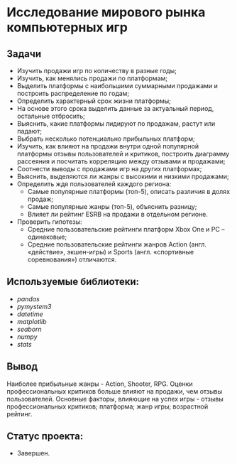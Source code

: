 # Исследование мирового рынка компьютерных игр

## Задачи

- Изучить продажи игр по количеству в разные годы;
- Изучить, как менялись продажи по платформам;
- Выделить платформы с наибольшими суммарными продажами и построить распределение по годам;
- Определить характерный срок жизни платформы;
- На основе этого срока выделить данные за актуальный период, остальные отбросить;
- Выяснить, какие платформы лидируют по продажам, растут или падают; 
- Выбрать несколько потенциально прибыльных платформ;
- Изучить, как влияют на продажи внутри одной популярной платформы отзывы пользователей и критиков, построить диаграмму рассеяния и посчитать корреляцию между отзывами и продажами;
- Соотнести выводы с продажами игр на других платформах;
- Выяснить, выделяются ли жанры с высокими и низкими продажами;
- Определить ждя пользователей каждого региона:
  - Самые популярные платформы (топ-5), описать различия в долях продаж;
  - Самые популярные жанры (топ-5), объяснить разницу;
  - Влияет ли рейтинг ESRB на продажи в отдельном регионе.
- Проверить гипотезы:
  - Средние пользовательские рейтинги платформ Xbox One и PC – одинаковые;
  - Средние пользовательские рейтинги жанров Action (англ. «действие», экшен-игры) и Sports (англ. «спортивные соревнования») отличаются.

## Используемые библиотеки:
- *pandas*
- *pymystem3*
- *datetime*
- *matplotlib*
- *seaborn*
- *numpy*
- *stats*

## Вывод
Наиболее прибыльные жанры - Action, Shooter, RPG. Оценки профессиональных критиков больше влияют на продажи, чем отзывы пользователей. Основные факторы, влияющие на успех игры - отзывы профессиональных критиков; платформа; жанр игры; возрастной рейтинг. 

## Статус проекта:
- Завершен.

